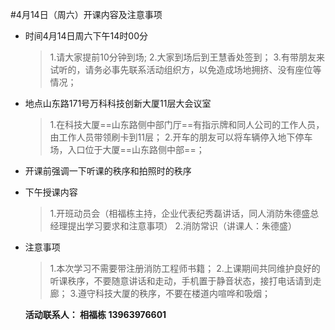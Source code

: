 #4月14日（周六）开课内容及注意事项
* 时间4月14日周六下午14时00分

    > 1.请大家提前10分钟到场;
    > 2.大家到场后到王慧香处签到；
    > 3.有带朋友来试听的，请务必事先联系活动组织方，以免造成场地拥挤、没有座位等情况；
    
* 地点山东路171号万科科技创新大厦11层大会议室

    > 1.在科技大厦==山东路侧中部门厅==有指示牌和同人公司的工作人员，由工作人员带领刷卡到11层；
    > 2.开车的朋友可以将车辆停入地下停车场，入口位于大厦==山东路侧中部==；
    
* 开课前强调一下听课的秩序和拍照时的秩序

* 下午授课内容

    > 1.开班动员会（相福栋主持，企业代表纪秀磊讲话，同人消防朱德盛总经理提出学习要求和注意事项）
    > 2.消防常识（讲课人：朱德盛）
    
* 注意事项

    > 1.本次学习不需要带注册消防工程师书籍；
    > 2.上课期间共同维护良好的听课秩序，不要随意讲话和走动，手机置于静音状态，接打电话请到走廊；
    > 3.遵守科技大厦的秩序，不要在楼道内喧哗和吸烟；



 
    **活动联系人： 相福栋 13963976601**

